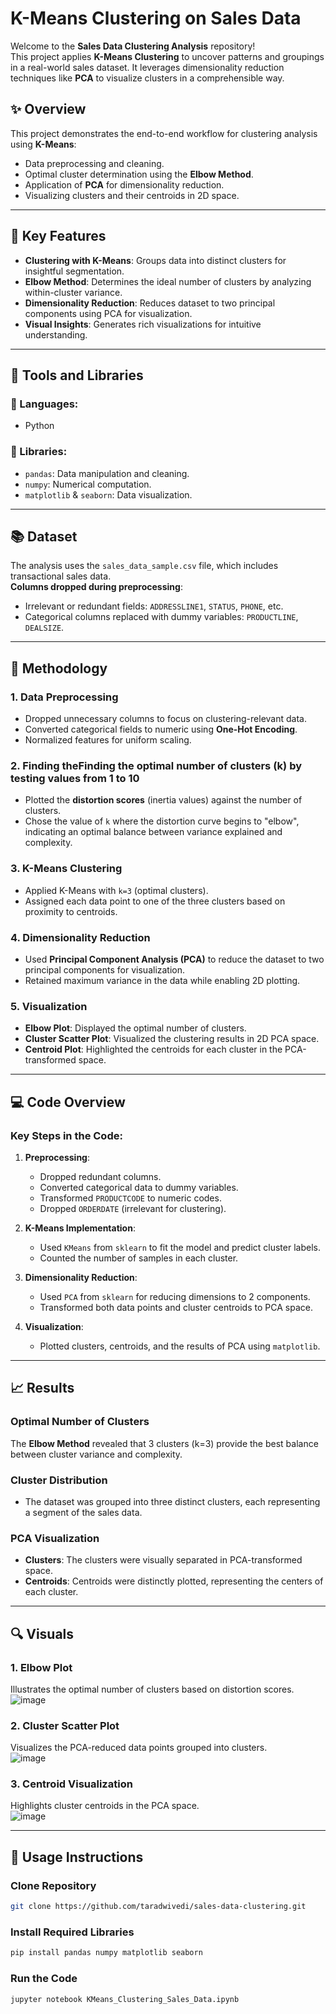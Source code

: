 # **K-Means Clustering on Sales Data**

Welcome to the **Sales Data Clustering Analysis** repository!  
This project applies **K-Means Clustering** to uncover patterns and groupings in a real-world sales dataset. It leverages dimensionality reduction techniques like **PCA** to visualize clusters in a comprehensible way.

## **✨ Overview**

This project demonstrates the end-to-end workflow for clustering analysis using **K-Means**:
- Data preprocessing and cleaning.
- Optimal cluster determination using the **Elbow Method**.
- Application of **PCA** for dimensionality reduction.
- Visualizing clusters and their centroids in 2D space.

---

## **📌 Key Features**

- **Clustering with K-Means**: Groups data into distinct clusters for insightful segmentation.
- **Elbow Method**: Determines the ideal number of clusters by analyzing within-cluster variance.
- **Dimensionality Reduction**: Reduces dataset to two principal components using PCA for visualization.
- **Visual Insights**: Generates rich visualizations for intuitive understanding.

---

## **🔧 Tools and Libraries**

### **🐍 Languages**:
- Python

### **🤖 Libraries**:
- `pandas`: Data manipulation and cleaning.
- `numpy`: Numerical computation.
- `matplotlib` & `seaborn`: Data visualization.

---

## **📚 Dataset**

The analysis uses the `sales_data_sample.csv` file, which includes transactional sales data.  
**Columns dropped during preprocessing**:
- Irrelevant or redundant fields: `ADDRESSLINE1`, `STATUS`, `PHONE`, etc.
- Categorical columns replaced with dummy variables: `PRODUCTLINE`, `DEALSIZE`.

---

## **📂 Methodology**

### 1. **Data Preprocessing**
- Dropped unnecessary columns to focus on clustering-relevant data.
- Converted categorical fields to numeric using **One-Hot Encoding**.
- Normalized features for uniform scaling.

### 2. **Finding theFinding the optimal number of clusters (k) by testing values from 1 to 10**
  - Plotted the **distortion scores** (inertia values) against the number of clusters.  
  - Chose the value of `k` where the distortion curve begins to "elbow", indicating an optimal balance between variance explained and complexity.

### 3. **K-Means Clustering**
- Applied K-Means with `k=3` (optimal clusters).
- Assigned each data point to one of the three clusters based on proximity to centroids.

### 4. **Dimensionality Reduction**
- Used **Principal Component Analysis (PCA)** to reduce the dataset to two principal components for visualization.
- Retained maximum variance in the data while enabling 2D plotting.

### 5. **Visualization**
- **Elbow Plot**: Displayed the optimal number of clusters.
- **Cluster Scatter Plot**: Visualized the clustering results in 2D PCA space.
- **Centroid Plot**: Highlighted the centroids for each cluster in the PCA-transformed space.

---

## **💻 Code Overview**

### **Key Steps in the Code**:
1. **Preprocessing**:
   - Dropped redundant columns.
   - Converted categorical data to dummy variables.
   - Transformed `PRODUCTCODE` to numeric codes.
   - Dropped `ORDERDATE` (irrelevant for clustering).

2. **K-Means Implementation**:
   - Used `KMeans` from `sklearn` to fit the model and predict cluster labels.
   - Counted the number of samples in each cluster.

3. **Dimensionality Reduction**:
   - Used `PCA` from `sklearn` for reducing dimensions to 2 components.
   - Transformed both data points and cluster centroids to PCA space.

4. **Visualization**:
   - Plotted clusters, centroids, and the results of PCA using `matplotlib`.

---

## **📈 Results**

### **Optimal Number of Clusters**
The **Elbow Method** revealed that 3 clusters (k=3) provide the best balance between cluster variance and complexity.

### **Cluster Distribution**
- The dataset was grouped into three distinct clusters, each representing a segment of the sales data.

### **PCA Visualization**
- **Clusters**: The clusters were visually separated in PCA-transformed space.
- **Centroids**: Centroids were distinctly plotted, representing the centers of each cluster.

---

## **🔍 Visuals**

### 1. **Elbow Plot**  
Illustrates the optimal number of clusters based on distortion scores.  
![image](https://github.com/user-attachments/assets/ed3e4f8c-0e89-437a-92f3-de0c13bee54c)
 

### 2. **Cluster Scatter Plot**  
Visualizes the PCA-reduced data points grouped into clusters.  
![image](https://github.com/user-attachments/assets/66ea934a-361f-41ce-a745-b9c52a91aace)


### 3. **Centroid Visualization**  
Highlights cluster centroids in the PCA space.  
![image](https://github.com/user-attachments/assets/a2313daa-cbd6-49c0-84d5-1c01fda6f6f8)


---

## **🚀 Usage Instructions**

### **Clone Repository**
```bash
git clone https://github.com/taradwivedi/sales-data-clustering.git
```
### **Install Required Libraries**
```bash
pip install pandas numpy matplotlib seaborn
```
### **Run the Code**
```bash
jupyter notebook KMeans_Clustering_Sales_Data.ipynb
```
